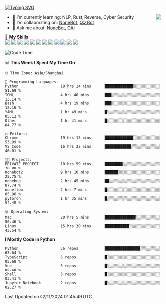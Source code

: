 [![Typing SVG](https://readme-typing-svg.herokuapp.com?size=25&duration=2500&color=8C43EA&vCenter=true&width=200&height=40&lines=Hi+there+%F0%9F%91%8B%F0%9F%8F%BB;I'm+yanyongyu)](https://git.io/typing-svg)

<a href="#">
  <img align="right" src="https://github-readme-stats.vercel.app/api?username=yanyongyu&count_private=true&show_icons=true&bg_color=15,f2f7fd,E0EAFC" />
</a>

- 🌱 I’m currently learning: NLP, Rust, Reverse, Cyber Security
- 👯 I’m collaborating on: [NoneBot](https://github.com/nonebot), [QQ Bot](https://github.com/Mrs4s/go-cqhttp)
- 💬 Ask me about: [NoneBot](https://github.com/nonebot), [CAI](https://github.com/cscs181/CAI)

🌟 **My Skills**  
![](https://img.shields.io/badge/-Python-3e74a2?style=flat-square&logo=Python&logoColor=fff)
![](https://img.shields.io/badge/-TypeScript-3178C6?style=flat-square&logo=TypeScript&logoColor=fff)
![](https://img.shields.io/badge/-Vue-4fc08d?style=flat-square&logo=Vue.js&logoColor=fff)
![](https://img.shields.io/badge/-React-2d98ce?style=flat-square&logo=React&logoColor=fff)
![](https://img.shields.io/badge/-FastAPI-009688?style=flat-square&logo=FastAPI&logoColor=fff)
![](https://img.shields.io/badge/-Linux-000000?style=flat-square&logo=Linux&logoColor=fff)
![](https://img.shields.io/badge/-Docker-2496ED?style=flat-square&logo=Docker&logoColor=fff)
![](https://img.shields.io/badge/-Kubernetes-326CE5?style=flat-square&logo=Kubernetes&logoColor=fff)
![](https://img.shields.io/badge/-GitHub%20Actions-2088FF?style=flat-square&logo=GitHubActions&logoColor=fff)
![](https://img.shields.io/badge/-PostgreSQL-4169E1?style=flat-square&logo=PostgreSQL&logoColor=fff)
![](https://img.shields.io/badge/-Redis-DC382D?style=flat-square&logo=Redis&logoColor=fff)
![](https://img.shields.io/badge/-MongoDB-47A248?style=flat-square&logo=MongoDB&logoColor=fff)

<!--START_SECTION:waka-->
![Code Time](http://img.shields.io/badge/Code%20Time-6%2C844%20hrs%2044%20mins-blue)

📊 **This Week I Spent My Time On** 

```text
🕑︎ Time Zone: Asia/Shanghai

💬 Programming Languages: 
Python                   18 hrs 24 mins      █████████████░░░░░░░░░░░░   51.69 % 
TOML                     4 hrs 40 mins       ███░░░░░░░░░░░░░░░░░░░░░░   13.14 % 
Bash                     4 hrs 19 mins       ███░░░░░░░░░░░░░░░░░░░░░░   12.16 % 
YAML                     1 hr 49 mins        █░░░░░░░░░░░░░░░░░░░░░░░░   05.12 % 
Other                    1 hr 41 mins        █░░░░░░░░░░░░░░░░░░░░░░░░   04.77 % 

🔥 Editors: 
Chrome                   19 hrs 13 mins      █████████████░░░░░░░░░░░░   53.99 % 
VS Code                  16 hrs 22 mins      ████████████░░░░░░░░░░░░░   46.01 % 

🐱‍💻 Projects: 
PRIVATE PROJECT          10 hrs 59 mins      ████████░░░░░░░░░░░░░░░░░   30.88 % 
nonebot2                 9 hrs 10 mins       ██████░░░░░░░░░░░░░░░░░░░   25.75 % 
nonebug                  2 hrs 45 mins       ██░░░░░░░░░░░░░░░░░░░░░░░   07.74 % 
noneflow                 2 hrs 7 mins        █░░░░░░░░░░░░░░░░░░░░░░░░   05.96 % 
pytorch                  1 hr 35 mins        █░░░░░░░░░░░░░░░░░░░░░░░░   04.45 % 

💻 Operating System: 
Mac                      20 hrs 5 mins       ██████████████░░░░░░░░░░░   56.46 % 
Linux                    15 hrs 30 mins      ███████████░░░░░░░░░░░░░░   43.54 % 
```

**I Mostly Code in Python** 

```text
Python                   56 repos            ████████████████░░░░░░░░░   63.64 % 
TypeScript               5 repos             █░░░░░░░░░░░░░░░░░░░░░░░░   05.68 % 
Vue                      5 repos             █░░░░░░░░░░░░░░░░░░░░░░░░   05.68 % 
Shell                    3 repos             █░░░░░░░░░░░░░░░░░░░░░░░░   03.41 % 
Jupyter Notebook         2 repos             █░░░░░░░░░░░░░░░░░░░░░░░░   02.27 % 
```




 Last Updated on 02/11/2024 01:45:49 UTC
<!--END_SECTION:waka-->
